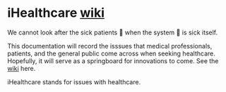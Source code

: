 # iHealthcare [wiki](https://github.com/liutiming/iHealthcare/wiki)

We cannot look after the sick patients 🤒 when the system 🏥 is sick itself.

This documentation will record the isssues that medical professionals, patients, and the general public come across when seeking healthcare. Hopefully, it will serve as a springboard for innovations to come. See the [wiki](https://github.com/liutiming/iHealthcare/wiki) here. 

iHealthcare stands for issues with healthcare. 
